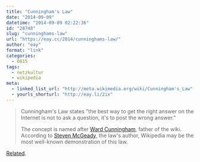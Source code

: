 ```yaml
---
title: "Cunningham's Law"
date: "2014-09-09"
datetime: "2014-09-09 02:22:36"
id: "28748"
slug: "cunninghams-law"
url: "https://eay.cc/2014/cunninghams-law/"
author: "eay"
format: "link"
categories:
  - 0815
tags:
  - netzkultur
  - wikipedia
meta:
  - linked_list_url: "http://meta.wikimedia.org/wiki/Cunningham's_Law"
  - yourls_shorturl: "http://eay.li/2ix"
---
```


> Cunningham's Law states "the best way to get the right answer on the Internet is not to ask a question, it's to post the wrong answer."
> 
> The concept is named after [Ward Cunningham](http://en.wikipedia.org/wiki/Ward_Cunningham), father of the wiki. According to [Steven McGeady](http://en.wikipedia.org/wiki/Steven_McGeady), the law's author, Wikipedia may be the most well-known demonstration of this law.

[Related](https://twitter.com/eay/status/509133170990927872).
